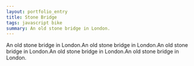 ```yaml
---
layout: portfolio_entry
title: Stone Bridge
tags: javascript bike
summary: An old stone bridge in London.
---
```

An old stone bridge in London.An old stone bridge in London.An old stone bridge in London.An old stone bridge in London.An old stone bridge in London.